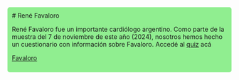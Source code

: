 <div style="background-color: lightgreen; padding: 10px; border-radius: 5px;">
  # René Favaloro

  René Favaloro fue un importante cardiólogo argentino. Como parte de la muestra del 7 de noviembre de este año (2024), nosotros hemos hecho un cuestionario con información sobre Favaloro. Accedé al [quiz](index.html) acá 
  
  [Favaloro](favaloro_premio.jpg)
</div>
